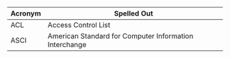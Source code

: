Acronym | Spelled Out  
--------|---------------------
ACL | Access Control List
ASCI | American Standard for Computer Information Interchange